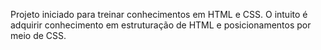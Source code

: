Projeto iniciado para treinar conhecimentos em HTML e CSS. 
O intuito é adquirir conhecimento em estruturação de HTML e posicionamentos por meio de CSS. 

